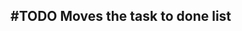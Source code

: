 ## #TODO Moves the task to done list
<!--  #task -->
<!-- created:2023-09-15T03:31:59.965Z task-id:JkpWb group:"Ungrouped Tasks" story-id:Complete-a-task order:10 -->
